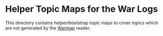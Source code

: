 Helper Topic Maps for the War Logs
==================================

This directory contains helper/bootstrap topic maps to cover topics which are
not generated by the [Warmap](https://github.com/heuer/warmap) reader.
